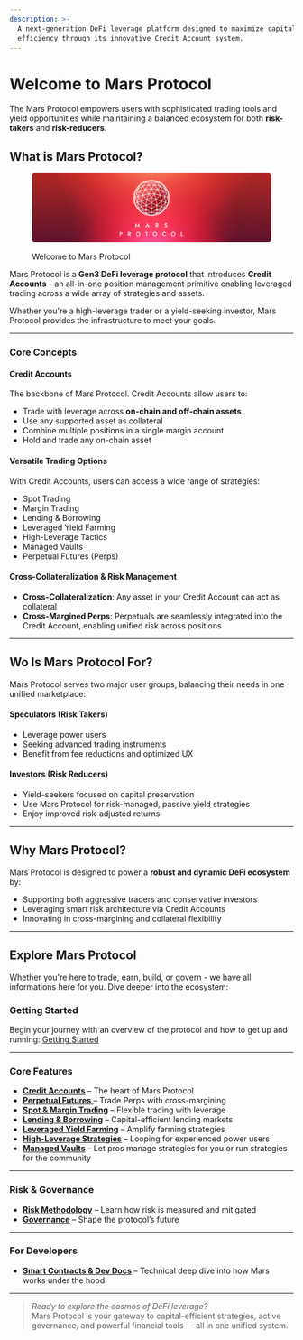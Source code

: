 ```yaml
---
description: >-
  A next-generation DeFi leverage platform designed to maximize capital
  efficiency through its innovative Credit Account system.
---
```


# Welcome to Mars Protocol

The Mars Protocol empowers users with sophisticated trading tools and yield opportunities while maintaining a balanced ecosystem for both **risk-takers** and **risk-reducers**.

## What is Mars Protocol?

<figure><img src=".gitbook/assets/banner.png" alt=""><figcaption><p>Welcome to Mars Protocol</p></figcaption></figure>

Mars Protocol is a **Gen3 DeFi leverage protocol** that introduces **Credit Accounts** - an all-in-one position management primitive enabling leveraged trading across a wide array of strategies and assets.

Whether you're a high-leverage trader or a yield-seeking investor, Mars Protocol provides the infrastructure to meet your goals.

***

### Core Concepts

#### Credit Accounts

The backbone of Mars Protocol. Credit Accounts allow users to:

* Trade with leverage across **on-chain and off-chain assets**
* Use any supported asset as collateral
* Combine multiple positions in a single margin account
* Hold and trade any on-chain asset

#### Versatile Trading Options

With Credit Accounts, users can access a wide range of strategies:

* Spot Trading
* Margin Trading
* Lending & Borrowing
* Leveraged Yield Farming
* High-Leverage Tactics
* Managed Vaults
* Perpetual Futures (Perps)

#### Cross-Collateralization & Risk Management

* **Cross-Collateralization**: Any asset in your Credit Account can act as collateral
* **Cross-Margined Perps**: Perpetuals are seamlessly integrated into the Credit Account, enabling unified risk across positions

***

## Wo Is Mars Protocol For?

Mars Protocol serves two major user groups, balancing their needs in one unified marketplace:

#### Speculators (Risk Takers)

* Leverage power users
* Seeking advanced trading instruments
* Benefit from fee reductions and optimized UX

#### Investors (Risk Reducers)

* Yield-seekers focused on capital preservation
* Use Mars Protocol for risk-managed, passive yield strategies
* Enjoy improved risk-adjusted returns

***

## Why Mars Protocol?

Mars Protocol is designed to power a **robust and dynamic DeFi ecosystem** by:

* Supporting both aggressive traders and conservative investors
* Leveraging smart risk architecture via Credit Accounts
* Innovating in cross-margining and collateral flexibility

***

## Explore Mars Protocol

Whether you're here to trade, earn, build, or govern - we have all informations here for you. Dive deeper into the ecosystem:

### Getting Started

Begin your journey with an overview of the protocol and how to get up and running: [Getting Started](getting-started/)

***

### Core Features

* [**Credit Accounts**](credit-accounts.md) – The heart of Mars Protocol
* [**Perpetual Futures** ](perpetual-futures-perps/)– Trade Perps with cross-margining
* [**Spot & Margin Trading**](spot-and-margin-trading.md) – Flexible trading with leverage
* [**Lending & Borrowing**](lending-and-borrowing.md) – Capital-efficient lending markets
* [**Leveraged Yield Farming**](leveraged-yield-farming.md) – Amplify farming strategies
* [**High-Leverage Strategies**](high-leverage-strategies/) – Looping for experienced power users
* [**Managed Vaults**](managed-vaults/) – Let pros manage strategies for you or run strategies for the community

***

### Risk & Governance

* [**Risk Methodology**](risk-methodology.md) – Learn how risk is measured and mitigated
* [**Governance**](governance.md) – Shape the protocol’s future

***

### For Developers

* [**Smart Contracts & Dev Docs**](smart-contracts/) – Technical deep dive into how Mars works under the hood

***

> _Ready to explore the cosmos of DeFi leverage?_\
> Mars Protocol is your gateway to capital-efficient strategies, active governance, and powerful financial tools — all in one unified system.
